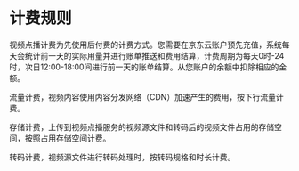 # 计费规则

视频点播计费为先使用后付费的计费方式。您需要在京东云账户预先充值，系统每天会统计前一天的实际用量并进行账单推送和费用结算，计费周期为每天0时-24时，次日12:00-18:00间进行前一天的账单结算。从您账户的余额中扣除相应的金额。 

流量计费，视频内容使用内容分发网络（CDN）加速产生的费用，按下行流量计费。
  
存储计费，上传到视频点播服务的视频源文件和转码后的视频文件占用的存储空间，按照占用存储空间计费。
  
转码计费，视频源文件进行转码处理时，按转码规格和时长计费。

